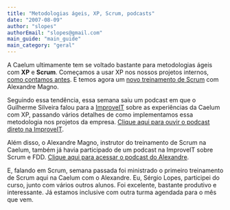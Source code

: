 ```yaml
---
title: "Metodologias ágeis, XP, Scrum, podcasts"
date: "2007-08-09"
author: "slopes"
authorEmail: "slopes@gmail.com"
main_guide: "main_guide"
main_category: "geral"
---
```


A Caelum ultimamente tem se voltado bastante para metodologias ágeis com **XP** e **Scrum**. Começamos a usar XP nos nossos projetos internos, [como contamos antes](https://blog.caelum.com.br/xp-encontros-e-fotos/). E temos agora um [novo treinamento de Scrum](https://blog.caelum.com.br/2007/06/20/gerenciamento-de-projetos-com-scrum/) com Alexandre Magno.

Seguindo essa tendência, essa semana saiu um podcast em que o Guilherme Silveira falou para a [ImproveIT](http://www.improveit.com.br/) sobre as experiências da Caelum com XP, passando vários detalhes de como implementamos essa metodologia nos projetos da empresa. [Clique aqui para ouvir o podcast direto na ImproveIT](http://blog.improveit.com.br/articles/2007/08/06/improvecast-14-entrevista-guilherme-silveira-serie-experiencias-ageis).

Além disso, o Alexandre Magno, instrutor do treinamento de Scrum na Caelum, também já havia participado de um podcast na ImproveIT sobre Scrum e FDD. [Clique aqui para acessar o podcast do Alexandre](http://blog.improveit.com.br/articles/2007/07/15/entrevista-alexandre-magno-serie-experiencias-ageis).

E, falando em Scrum, semana passada foi ministrado o primeiro treinamento de Scrum aqui na Caelum com o Alexandre. Eu, Sérgio Lopes, participei do curso, junto com vários outros alunos. Foi excelente, bastante produtivo e interessante. Já estamos inclusive com outra turma agendada para o mês que vem.
